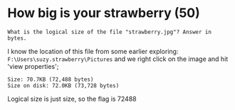 # How big is your strawberry (50)
`What is the logical size of the file "strawberry.jpg"? Answer in bytes.`

I know the location of this file from some earlier exploring: `F:\Users\suzy.strawberry\Pictures` and we right click on the image and hit 'view properties';
```
Size: 70.7KB (72,488 bytes)
Size on disk: 72.0KB (73,728 bytes)
```
Logical size is just size, so the flag is 72488